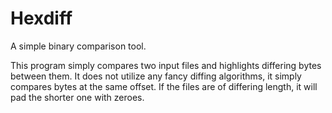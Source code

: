 # Hexdiff

A simple binary comparison tool.

This program simply compares two input files and highlights differing bytes between them. It does not utilize any fancy diffing algorithms, it simply compares bytes at the same offset. If the files are of differing length, it will pad the shorter one with zeroes.
